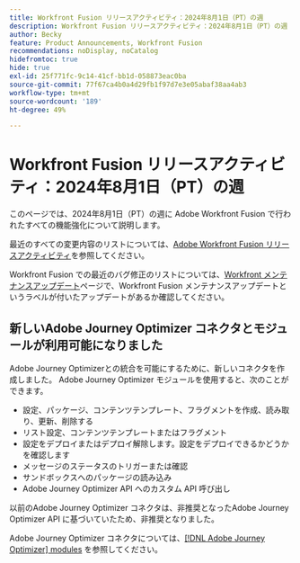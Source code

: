 ```yaml
---
title: Workfront Fusion リリースアクティビティ：2024年8月1日（PT）の週
description: Workfront Fusion リリースアクティビティ：2024年8月1日（PT）の週
author: Becky
feature: Product Announcements, Workfront Fusion
recommendations: noDisplay, noCatalog
hidefromtoc: true
hide: true
exl-id: 25f771fc-9c14-41cf-bb1d-058873eac0ba
source-git-commit: 77f67ca4b0a4d29fb1f97d7e3e05abaf38aa4ab3
workflow-type: tm+mt
source-wordcount: '189'
ht-degree: 49%

---
```


# Workfront Fusion リリースアクティビティ：2024年8月1日（PT）の週

このページでは、2024年8月1日（PT）の週に Adobe Workfront Fusion で行われたすべての機能強化について説明します。

最近のすべての変更内容のリストについては、[Adobe Workfront Fusion リリースアクティビティ](../../../product-announcements/product-releases/fusion-release-activity/fusion-release-activity.md)を参照してください。

Workfront Fusion での最近のバグ修正のリストについては、[Workfront メンテナンスアップデート](https://experienceleague.adobe.com/docs/workfront-known-issues/releases/current-updates.html?lang=ja)ページで、Workfront Fusion メンテナンスアップデートというラベルが付いたアップデートがあるか確認してください。

## 新しいAdobe Journey Optimizer コネクタとモジュールが利用可能になりました

Adobe Journey Optimizerとの統合を可能にするために、新しいコネクタを作成しました。 Adobe Journey Optimizer モジュールを使用すると、次のことができます。

* 設定、パッケージ、コンテンツテンプレート、フラグメントを作成、読み取り、更新、削除する
* リスト設定、コンテンツテンプレートまたはフラグメント
* 設定をデプロイまたはデプロイ解除します。設定をデプロイできるかどうかを確認します
* メッセージのステータスのトリガーまたは確認
* サンドボックスへのパッケージの読み込み
* Adobe Journey Optimizer API へのカスタム API 呼び出し

以前のAdobe Journey Optimizer コネクタは、非推奨となったAdobe Journey Optimizer API に基づいていたため、非推奨となりました。

Adobe Journey Optimizer コネクタについては、[[!DNL Adobe Journey Optimizer] modules](/help/quicksilver/workfront-fusion/apps-and-their-modules/adobe-journey-optimizer-modules.md) を参照してください。